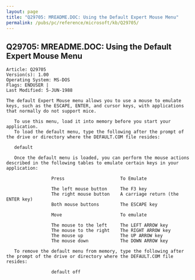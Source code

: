 ```yaml
---
layout: page
title: "Q29705: MREADME.DOC: Using the Default Expert Mouse Menu"
permalink: /pubs/pc/reference/microsoft/kb/Q29705/
---
```


## Q29705: MREADME.DOC: Using the Default Expert Mouse Menu

	Article: Q29705
	Version(s): 1.00
	Operating System: MS-DOS
	Flags: ENDUSER |
	Last Modified: 5-JUN-1988
	
	The default Expert Mouse menu allows you to use a mouse to emulate
	keys, such as the ESCAPE, ENTER, and cursor keys, with applications
	that normally do not support mice.
	
	   To use this menu, load it into memory before you start your
	application.
	   To load the default menu, type the following after the prompt of
	the drive or directory where the DEFAULT.COM file resides:
	
	   default
	
	   Once the default menu is loaded, you can perform the mouse actions
	described in the following tables to emulate certain keys in your
	application:
	
	                 Press                     To Emulate
	
	                 The left mouse button     The F3 key
	                 The right mouse button    A carriage return (the ENTER key)
	                 Both mouse buttons        The ESCAPE key
	
	                 Move                      To emulate
	
	                 The mouse to the left     The LEFT ARROW key
	                 The mouse to the right    The RIGHT ARROW key
	                 The mouse up              The UP ARROW key
	                 The mouse down            The DOWN ARROW key
	
	   To remove the default menu from memory, type the following after
	the prompt of the drive or directory where the DEFAULT.COM file
	resides:
	
	                 default off
